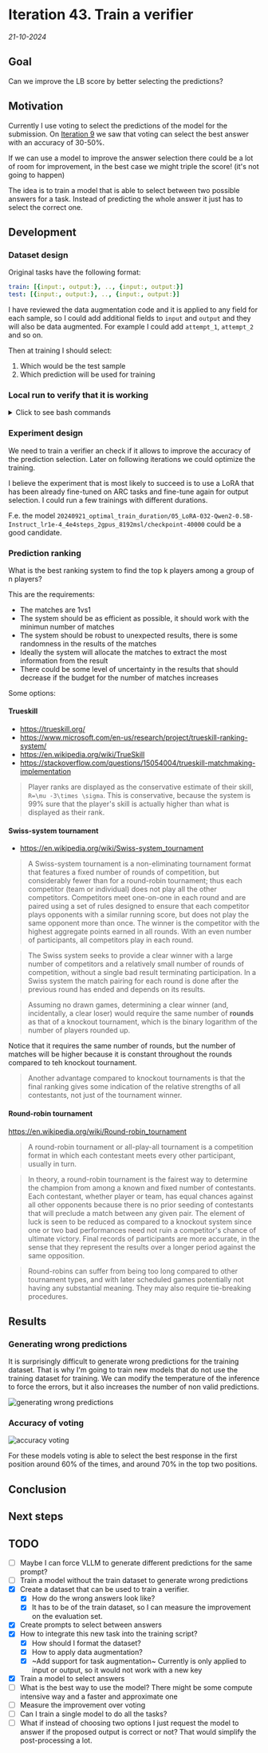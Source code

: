 # Iteration 43. Train a verifier

_21-10-2024_

## Goal

Can we improve the LB score by better selecting the predictions?

## Motivation

Currently I use voting to select the predictions of the model for the submission. On [Iteration 9](Iteration_09_improve_inference.md) we saw that voting can select the
best answer with an accuracy of 30-50%.

If we can use a model to improve the answer selection there could be a lot of room
for improvement, in the best case we might triple the score! (it's not going to happen)

The idea is to train a model that is able to select between two possible answers
for a task. Instead of predicting the whole answer it just has to select the correct one.

## Development

### Dataset design

Original tasks have the following format:

```yaml
train: [{input:, output:}, .., {input:, output:}]
test: [{input:, output:}, .., {input:, output:}]
```

I have reviewed the data augmentation code and it is applied to any field for each sample, so I could
add additional fields to `input` and `output` and they will also be data augmented. For example I could
add `attempt_1`, `attempt_2` and so on.

Then at training I should select:

1. Which would be the test sample
2. Which prediction will be used for training

### Local run to verify that it is working

<details>
  <summary>Click to see bash commands</summary>

```bash
python fine-tuning.py \
--model_path /home/gbarbadillo/data/Qwen2.5-0.5B \
--device_map None \
--lora_r 128 \
--output_dir /mnt/hdd0/Kaggle/arc24/models/20241023_debug_verifier/01_select-output \
--train_datasets /mnt/hdd0/Kaggle/arc24/data/verifier/training_v0.json select-output-from-examples-v0 \
--val_dataset /mnt/hdd0/Kaggle/arc24/data/new_partitions/smaller_5_tasks.json output-from-examples-v1 \
--grid_encoder "GridShapeEncoder(RowNumberEncoder(MinimalGridEncoder()))" \
--max_steps 10 \
--logging_steps 10 \
--eval_steps 200 \
--batch_size 16 \
--learning_rate 1e-4 \
--max_seq_len 4096 \
--no-resume_from_checkpoint \
--verbose


python fine-tuning.py \
--model_path /home/gbarbadillo/data/Qwen2.5-0.5B \
--device_map None \
--lora_r 128 \
--output_dir /mnt/hdd0/Kaggle/arc24/models/20241023_debug_verifier/02_verify-output \
--train_datasets /mnt/hdd0/Kaggle/arc24/data/verifier/training_v0.json verify-output-from-examples-v0 \
--val_dataset /mnt/hdd0/Kaggle/arc24/data/new_partitions/smaller_5_tasks.json output-from-examples-v1 \
--grid_encoder "GridShapeEncoder(RowNumberEncoder(MinimalGridEncoder()))" \
--max_steps 10 \
--logging_steps 10 \
--eval_steps 200 \
--batch_size 16 \
--learning_rate 1e-4 \
--max_seq_len 4096 \
--no-resume_from_checkpoint \
--verbose
```

</details>

### Experiment design

We need to train a verifier an check if it allows to improve the accuracy of the prediction selection.
Later on following iterations we could optimize the training.

I believe the experiment that is most likely to succeed is to use a LoRA that has been already fine-tuned
on ARC tasks and fine-tune again for output selection. I could run a few trainings with different durations.

F.e. the model `20240921_optimal_train_duration/05_LoRA-032-Qwen2-0.5B-Instruct_lr1e-4_4e4steps_2gpus_8192msl/checkpoint-40000` could be
a good candidate.

### Prediction ranking

What is the best ranking system to find the top k players among a group of n players?

This are the requirements:

- The matches are 1vs1
- The system should be as efficient as possible, it should work with the minimun number of matches
- The system should be robust to unexpected results, there is some randomness in the results of the matches
- Ideally the system will allocate the matches to extract the most information from the result
- There could be some level of uncertainty in the results that should decrease if the budget for the number of matches increases

Some options:

#### Trueskill

- <https://trueskill.org/>
- <https://www.microsoft.com/en-us/research/project/trueskill-ranking-system/>
- <https://en.wikipedia.org/wiki/TrueSkill>
- <https://stackoverflow.com/questions/15054004/trueskill-matchmaking-implementation>

> Player ranks are displayed as the conservative estimate of their skill, `R=\mu -3\times \sigma`. This is conservative, because the system is 99% sure that the player's skill is actually higher than what is displayed as their rank.

#### Swiss-system tournament

- <https://en.wikipedia.org/wiki/Swiss-system_tournament>

> A Swiss-system tournament is a non-eliminating tournament format that features a fixed number of rounds of competition, but considerably fewer than for a round-robin tournament; thus each competitor (team or individual) does not play all the other competitors. Competitors meet one-on-one in each round and are paired using a set of rules designed to ensure that each competitor plays opponents with a similar running score, but does not play the same opponent more than once. The winner is the competitor with the highest aggregate points earned in all rounds. With an even number of participants, all competitors play in each round.

<!--- --->

> The Swiss system seeks to provide a clear winner with a large number of competitors and a relatively small number of rounds of competition, without a single bad result terminating participation. In a Swiss system the match pairing for each round is done after the previous round has ended and depends on its results.

<!--- --->

> Assuming no drawn games, determining a clear winner (and, incidentally, a clear loser) would require the same number of **rounds** as that of a knockout tournament, which is the binary logarithm of the number of players rounded up.

Notice that it requires the same number of rounds, but the number of matches will be higher because it is constant throughout the rounds compared to teh knockout tournament.

> Another advantage compared to knockout tournaments is that the final ranking gives some indication of the relative strengths of all contestants, not just of the tournament winner.

#### Round-robin tournament

<https://en.wikipedia.org/wiki/Round-robin_tournament>

> A round-robin tournament or all-play-all tournament is a competition format in which each contestant meets every other participant, usually in turn.

<!--- --->

> In theory, a round-robin tournament is the fairest way to determine the champion from among a known and fixed number of contestants. Each contestant, whether player or team, has equal chances against all other opponents because there is no prior seeding of contestants that will preclude a match between any given pair. The element of luck is seen to be reduced as compared to a knockout system since one or two bad performances need not ruin a competitor's chance of ultimate victory. Final records of participants are more accurate, in the sense that they represent the results over a longer period against the same opposition.

<!--- --->

> Round-robins can suffer from being too long compared to other tournament types, and with later scheduled games potentially not having any substantial meaning. They may also require tie-breaking procedures.

## Results

### Generating wrong predictions

It is surprisingly difficult to generate wrong predictions for the training dataset. That is why
I'm going to train new models that do not use the training dataset for training. We can modify
the temperature of the inference to force the errors, but it also increases the number of non valid predictions.

![generating wrong predictions](res/2024-10-24-12-59-18.png)

### Accuracy of voting

![accuracy voting](res/2024-10-24-12-40-08.png)

For these models voting is able to select the best response in the first position around 60% of the times, and around 70% in the top two positions.

## Conclusion

## Next steps

## TODO

- [ ] Maybe I can force VLLM to generate different predictions for the same prompt?
- [ ] Train a model without the train dataset to generate wrong predictions
- [x] Create a dataset that can be used to train a verifier.
  - [x] How do the wrong answers look like?
  - [x] It has to be of the train dataset, so I can measure the improvement on the evaluation set.
- [x] Create prompts to select between answers
- [x] How to integrate this new task into the training script?
  - [x] How should I format the dataset?
  - [x] How to apply data augmentation?
  - [x] ~Add support for task augmentation~ Currently is only applied to input or output, so it would not work with a new key
- [x] Train a model to select answers
- [ ] What is the best way to use the model? There might be some compute intensive way and a faster and approximate one
- [ ] Measure the improvement over voting
- [ ] Can I train a single model to do all the tasks?
- [ ] What if instead of choosing two options I just request the model to answer if the proposed output is correct or not?
  That would simplify the post-processing a lot.